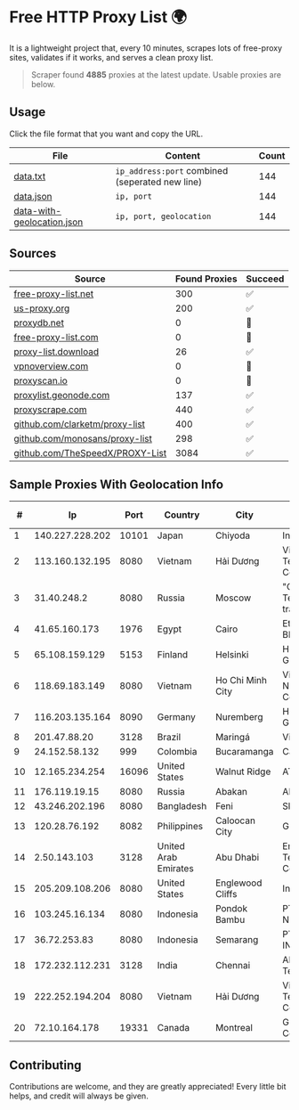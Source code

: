 
# Free HTTP Proxy List 🌍

It is a lightweight project that, every 10 minutes, scrapes lots of free-proxy sites, validates if it works, and serves a clean proxy list.


> Scraper found **4885** proxies at the latest update. Usable proxies are below.

## Usage

Click the file format that you want and copy the URL.


|File|Content|Count|
|----|-------|-----|
|[data.txt](https://raw.githubusercontent.com/themiralay/Proxy-List-World/master/data.txt)|`ip_address:port` combined (seperated new line)|144|
|[data.json](https://raw.githubusercontent.com/themiralay/Proxy-List-World/master/data.json)|`ip, port`|144|
|[data-with-geolocation.json](https://raw.githubusercontent.com/themiralay/Proxy-List-World/master/data-with-geolocation.json)|`ip, port, geolocation`|144|

## Sources

|Source|Found Proxies|Succeed|
|------|-------------|-------|
|[free-proxy-list.net](https://free-proxy-list.net)|300|✅|
|[us-proxy.org](https://www.us-proxy.org)|200|✅|
|[proxydb.net](http://proxydb.net)|0|🚫|
|[free-proxy-list.com](https://free-proxy-list.com/?page=&port=&type%5B%5D=http&type%5B%5D=https&up_time=0&search=Search)|0|🚫|
|[proxy-list.download](https://www.proxy-list.download/HTTP)|26|✅|
|[vpnoverview.com](https://vpnoverview.com/privacy/anonymous-browsing/free-proxy-servers)|0|🚫|
|[proxyscan.io](https://www.proxyscan.io)|0|🚫|
|[proxylist.geonode.com](https://proxylist.geonode.com/api/proxy-list?limit=300&page=1&sort_by=lastChecked&sort_type=desc&protocols=http,https)|137|✅|
|[proxyscrape.com](https://api.proxyscrape.com/v2/?request=displayproxies&protocol=http&timeout=10000&country=all&ssl=all&anonymity=all)|440|✅|
|[github.com/clarketm/proxy-list](https://raw.githubusercontent.com/clarketm/proxy-list/master/proxy-list-raw.txt)|400|✅|
|[github.com/monosans/proxy-list](https://raw.githubusercontent.com/monosans/proxy-list/main/proxies/http.txt)|298|✅|
|[github.com/TheSpeedX/PROXY-List](https://raw.githubusercontent.com/TheSpeedX/PROXY-List/master/http.txt)|3084|✅|


## Sample Proxies With Geolocation Info

|#|Ip|Port|Country|City|Internet Service Provider|
|-|--|----|-------|----|-------------------------|
|1|140.227.228.202|10101|Japan|Chiyoda|InfoSphere|
|2|113.160.132.195|8080|Vietnam|Hải Dương|VietNam Post and Telecom Corporation|
|3|31.40.248.2|8080|Russia|Moscow|"Cloud Technologies" LLC trading as Cloud.ru|
|4|41.65.160.173|1976|Egypt|Cairo|Etisalat Misr Mobile BB|
|5|65.108.159.129|5153|Finland|Helsinki|Hetzner Online GmbH|
|6|118.69.183.149|8080|Vietnam|Ho Chi Minh City|Vietnam Internet Network Information Center|
|7|116.203.135.164|8090|Germany|Nuremberg|Hetzner Online GmbH|
|8|201.47.88.20|3128|Brazil|Maringá|Vivo|
|9|24.152.58.132|999|Colombia|Bucaramanga|Calltopbx S.A.S.|
|10|12.165.234.254|16096|United States|Walnut Ridge|AT&T Services, Inc.|
|11|176.119.19.15|8080|Russia|Abakan|Alfatel Ltd|
|12|43.246.202.196|8080|Bangladesh|Feni|Skynet Chowmuhani|
|13|120.28.76.192|8082|Philippines|Caloocan City|Globe Telecom|
|14|2.50.143.103|3128|United Arab Emirates|Abu Dhabi|Emirates Telecommunications Corporation|
|15|205.209.108.206|8080|United States|Englewood Cliffs|Interserver, Inc|
|16|103.245.16.134|8080|Indonesia|Pondok Bambu|PT Quantum Tera Network|
|17|36.72.253.83|8080|Indonesia|Semarang|PT. TELKOM INDONESIA|
|18|172.232.112.231|3128|India|Chennai|Akamai Technologies, Inc.|
|19|222.252.194.204|8080|Vietnam|Hải Dương|VietNam Post and Telecom Corporation|
|20|72.10.164.178|19331|Canada|Montreal|GloboTech Communications|



## Contributing

Contributions are welcome, and they are greatly appreciated! Every
little bit helps, and credit will always be given.

